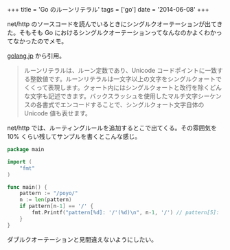 +++
title = 'Go のルーンリテラル'
tags = ['go']
date = '2014-06-08'
+++

net/http のソースコードを読んでいるときにシングルクオーテーションが出てきた。そもそも Go におけるシングルクオーテーションってなんなのかよくわかってなかったのでメモ。

<!--more-->

[golang.jp](http://golang.jp/go_spec#Character_literals) から引用。

> ルーンリテラルは、ルーン定数であり、Unicode コードポイントに一致する整数値です。ルーンリテラルは一文字以上の文字をシングルクォートでくくって表現します。クォート内にはシングルクォートと改行を除くどんな文字も記述できます。バックスラッシュを使用したマルチ文字シーケンスの各書式でエンコードすることで、シングルクォート文字自体の Unicode 値も表せます。

net/http では、ルーティングルールを追加するとこで出てくる。その雰囲気を 10% くらい残してサンプルを書くとこんな感じ。

```go
package main

import (
    "fmt"
)

func main() {
    pattern := "/poyo/"
    n := len(pattern)
    if pattern[n-1] == '/' {
        fmt.Printf("pattern[%d]: '/'(%d)\n", n-1, '/') // pattern[5]: '/'(47)
    }
}
```

ダブルクオーテーションと見間違えないようにしたい。
